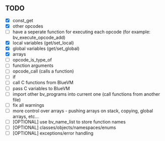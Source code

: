## TODO
- [x] const_get
- [x] other opcodes
- [ ] have a seperate function for executing each opcode (for example: bv_execute_opcode_add)
- [x] local variables (get/set_local)
- [x] global variables (get/set_global)
- [x] arrays
- [ ] opcode_is_type_of
- [ ] function arguments
- [ ] opcode_call (calls a function)
- [ ] if
- [ ] call C functions from BlueVM
- [ ] pass C variables to BlueVM
- [ ] import other bv_programs into current one (call functions from another file)
- [ ] fix all warnings
- [ ] more control over arrays - pushing arrays on stack, copying, global arrays, etc...
- [ ] [OPTIONAL] use bv_name_list to store function names
- [ ] [OPTIONAL] classes/objects/namespaces/enums
- [ ] [OPTIONAL] exceptions/error handling